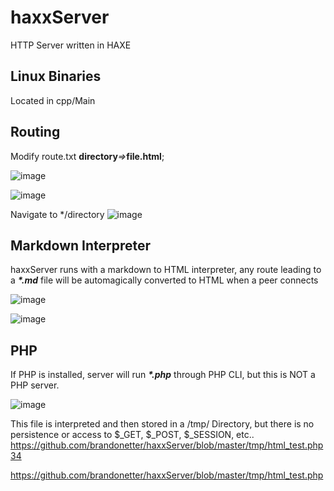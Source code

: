 # haxxServer
HTTP Server written in HAXE

## Linux Binaries
Located in cpp/Main

## Routing
Modify route.txt
**directory**_=>_**file.html**;


![image](https://user-images.githubusercontent.com/4108484/113360945-ce071180-9318-11eb-87f4-94122112ee00.png)

![image](https://user-images.githubusercontent.com/4108484/113360930-c6476d00-9318-11eb-8588-36d16922cf00.png)

Navigate to \*/directory
![image](https://user-images.githubusercontent.com/4108484/113361017-fbec5600-9318-11eb-89cc-6403cc9b9ddc.png)



## Markdown Interpreter
haxxServer runs with a markdown to HTML interpreter, any route leading to a **_*.md_** file will be automagically converted to HTML when a peer connects

![image](https://user-images.githubusercontent.com/4108484/113361378-ddd32580-9319-11eb-80bf-b8ed344e0023.png)

![image](https://user-images.githubusercontent.com/4108484/113361421-f2172280-9319-11eb-876f-e675ca91abac.png)

## PHP
If PHP is installed, server will run **_*.php_** through PHP CLI, but this is NOT a PHP server. 

![image](https://user-images.githubusercontent.com/4108484/113361896-07d91780-931b-11eb-9c3c-b7e97e40335b.png)

This file is interpreted and then stored in a /tmp/ Directory, but there is no persistence or access to $_GET, $_POST, $_SESSION, etc..
https://github.com/brandonetter/haxxServer/blob/master/tmp/html_test.php34

https://github.com/brandonetter/haxxServer/blob/master/tmp/html_test.php
